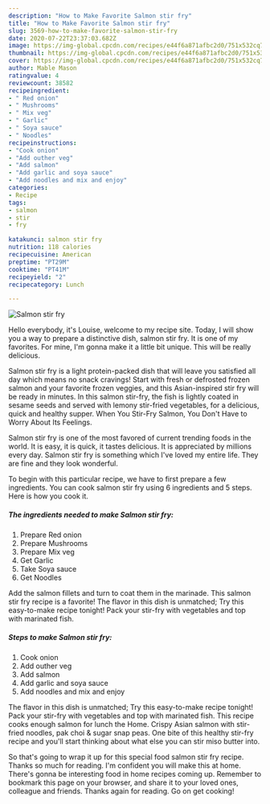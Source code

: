 ```yaml
---
description: "How to Make Favorite Salmon stir fry"
title: "How to Make Favorite Salmon stir fry"
slug: 3569-how-to-make-favorite-salmon-stir-fry
date: 2020-07-22T23:37:03.682Z
image: https://img-global.cpcdn.com/recipes/e44f6a871afbc2d0/751x532cq70/salmon-stir-fry-recipe-main-photo.jpg
thumbnail: https://img-global.cpcdn.com/recipes/e44f6a871afbc2d0/751x532cq70/salmon-stir-fry-recipe-main-photo.jpg
cover: https://img-global.cpcdn.com/recipes/e44f6a871afbc2d0/751x532cq70/salmon-stir-fry-recipe-main-photo.jpg
author: Mable Mason
ratingvalue: 4
reviewcount: 38582
recipeingredient:
- " Red onion"
- " Mushrooms"
- " Mix veg"
- " Garlic"
- " Soya sauce"
- " Noodles"
recipeinstructions:
- "Cook onion"
- "Add outher veg"
- "Add salmon"
- "Add garlic and soya sauce"
- "Add noodles and mix and enjoy"
categories:
- Recipe
tags:
- salmon
- stir
- fry

katakunci: salmon stir fry 
nutrition: 118 calories
recipecuisine: American
preptime: "PT29M"
cooktime: "PT41M"
recipeyield: "2"
recipecategory: Lunch

---
```



![Salmon stir fry](https://img-global.cpcdn.com/recipes/e44f6a871afbc2d0/751x532cq70/salmon-stir-fry-recipe-main-photo.jpg)

Hello everybody, it's Louise, welcome to my recipe site. Today, I will show you a way to prepare a distinctive dish, salmon stir fry. It is one of my favorites. For mine, I'm gonna make it a little bit unique. This will be really delicious.

Salmon stir fry is a light protein-packed dish that will leave you satisfied all day which means no snack cravings! Start with fresh or defrosted frozen salmon and your favorite frozen veggies, and this Asian-inspired stir fry will be ready in minutes. In this salmon stir-fry, the fish is lightly coated in sesame seeds and served with lemony stir-fried vegetables, for a delicious, quick and healthy supper. When You Stir-Fry Salmon, You Don&#39;t Have to Worry About Its Feelings.

Salmon stir fry is one of the most favored of current trending foods in the world. It is easy, it is quick, it tastes delicious. It is appreciated by millions every day. Salmon stir fry is something which I've loved my entire life. They are fine and they look wonderful.


To begin with this particular recipe, we have to first prepare a few ingredients. You can cook salmon stir fry using 6 ingredients and 5 steps. Here is how you cook it.

<!--inarticleads1-->

##### The ingredients needed to make Salmon stir fry:

1. Prepare  Red onion
1. Prepare  Mushrooms
1. Prepare  Mix veg
1. Get  Garlic
1. Take  Soya sauce
1. Get  Noodles


Add the salmon fillets and turn to coat them in the marinade. This salmon stir fry recipe is a favorite! The flavor in this dish is unmatched; Try this easy-to-make recipe tonight! Pack your stir-fry with vegetables and top with marinated fish. 

<!--inarticleads2-->

##### Steps to make Salmon stir fry:

1. Cook onion
1. Add outher veg
1. Add salmon
1. Add garlic and soya sauce
1. Add noodles and mix and enjoy


The flavor in this dish is unmatched; Try this easy-to-make recipe tonight! Pack your stir-fry with vegetables and top with marinated fish. This recipe cooks enough salmon for lunch the Home. Crispy Asian salmon with stir-fried noodles, pak choi &amp; sugar snap peas. One bite of this healthy stir-fry recipe and you&#39;ll start thinking about what else you can stir miso butter into. 

So that's going to wrap it up for this special food salmon stir fry recipe. Thanks so much for reading. I'm confident you will make this at home. There's gonna be interesting food in home recipes coming up. Remember to bookmark this page on your browser, and share it to your loved ones, colleague and friends. Thanks again for reading. Go on get cooking!
